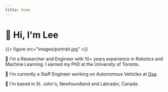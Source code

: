 ```yaml
---
title: Home
---
```

# :wave: Hi, I'm Lee

{{< figure src="images/portrait.jpg" >}}

:robot: I'm a Researcher and Engineer with 10+ years experience in Robotics and Machine Learning. I earned my PhD at the  University of Toronto.

:blue_car: I'm currently a Staff Engineer working on Autonomous Vehicles at [Oxa](https://oxa.tech).

:round_pushpin: I'm based in St. John's, Newfoundland and Labrador, Canada.